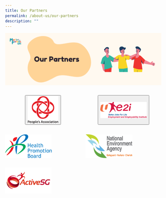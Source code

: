 ```yaml
---
title: Our Partners
permalink: /about-us/our-partners
description: ""
---
```

![](/images/About%20Us/OurPartners.png)
<div style="text-align: left;">
            <div style="margin: 0 auto; display: grid; grid-gap: 1rem; grid-template-columns: repeat(auto-fit, minmax(161px,1fr));">
                <div style="display:flex; padding-top: 15px;"><button type="button" style="margin: 0 auto;" href="www.pa.gov.sg"><img src="/images/Logos/PA logo.png" style="width: 100px; float: left;"></button></div>
							<div style="display:flex; padding-top: 15px;"><button style="margin: 0 auto;" href="www.e2i.com.sg"><img src="/images/Logos/e2i_Logo2.png" style="width: 150px; float: left;"></button></div>
							<div style="display:flex; padding-top: 15px;"><img src="/images/Logos/HPB_Logo.png" style="width: 150px; float: left;"> </div>
							<div style="display:flex; padding-top: 15px;"><img src="/images/Logos/NEA_Logo.png" style="width: 150px; float: left;"> </div>
							<div style="display:flex; padding-top: 15px;"><img src="/images/Logos/ActiveSG_Logo.png" style="width: 150px; float: left;"> </div>